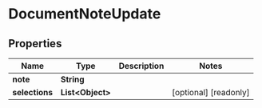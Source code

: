 

# DocumentNoteUpdate


## Properties

Name | Type | Description | Notes
------------ | ------------- | ------------- | -------------
**note** | **String** |  | 
**selections** | **List&lt;Object&gt;** |  |  [optional] [readonly]



